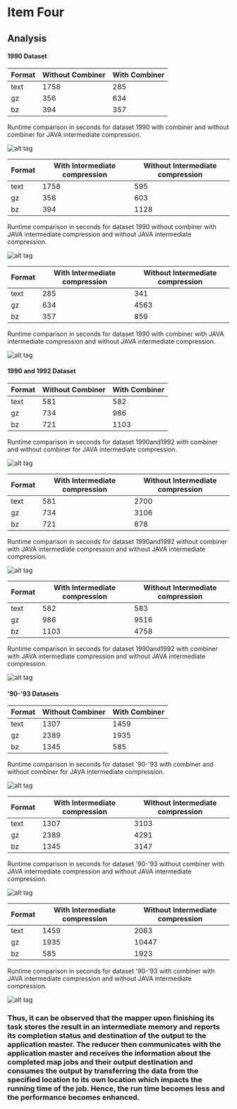 # Item Four

## Analysis

#### 1990 Dataset

| Format | Without Combiner | With Combiner |
|--------|------------------|---------------|
| text   | 1758             | 285           |
| gz     | 356              | 634           |
| bz     | 394              | 357           |

Runtime comparison in seconds for dataset 1990 with combiner and without combiner for JAVA intermediate compression.

![alt tag](https://github.com/SatishSivakumar/image/blob/master/w7i4.jpg)

| Format | With Intermediate compression | Without Intermediate compression |
|--------|-------------------------------|----------------------------------|
| text   | 1758                          | 595                              |
| gz     | 356                           | 603                              |
| bz     | 394                           | 1128                             |

Runtime comparison in seconds for dataset 1990 without combiner with JAVA intermediate compression and without JAVA intermediate compression.

![alt tag](https://github.com/SatishSivakumar/image/blob/master/w7i4.1.jpg)

| Format | With Intermediate compression | Without Intermediate compression |
|--------|-------------------------------|----------------------------------|
| text   | 285                           | 341                              |
| gz     | 634                           | 4563                             |
| bz     | 357                           | 859                              |

Runtime comparison in seconds for dataset 1990 with combiner with JAVA intermediate compression and without JAVA intermediate compression.

![alt tag](https://github.com/SatishSivakumar/image/blob/master/w7i4.2.jpg)

#### 1990 and 1992 Dataset

| Format | Without Combiner | With Combiner |
|--------|------------------|---------------|
| text   | 581              | 582           |
| gz     | 734              | 986           |
| bz     | 721              | 1103          |

Runtime comparison in seconds for dataset 1990and1992 with combiner and without combiner for JAVA intermediate compression.

![alt tag](https://github.com/SatishSivakumar/image/blob/master/w7i4.3.jpg)

| Format | With Intermediate compression | Without Intermediate compression |
|--------|-------------------------------|----------------------------------|
| text   | 581                           | 2700                             |
| gz     | 734                           | 3106                             |
| bz     | 721                           | 678                              |

Runtime comparison in seconds for dataset 1990and1992 without combiner with JAVA intermediate compression and without JAVA intermediate compression.

![alt tag](https://github.com/SatishSivakumar/image/blob/master/w7i4.4.jpg)

| Format | With Intermediate compression | Without Intermediate compression |
|--------|-------------------------------|----------------------------------|
| text   | 582                           | 583                              |
| gz     | 986                           | 9516                             |
| bz     | 1103                          | 4758                             |

Runtime comparison in seconds for dataset 1990and1992 with combiner with JAVA intermediate compression and without JAVA intermediate compression.

![alt tag](https://github.com/SatishSivakumar/image/blob/master/w7i4.5.jpg)

#### '90-'93 Datasets

| Format | Without Combiner | With Combiner |
|--------|------------------|---------------|
| text   | 1307             | 1459          |
| gz     | 2389             | 1935          |
| bz     | 1345             | 585           |

Runtime comparison in seconds for dataset '90-'93 with combiner and without combiner for JAVA intermediate compression.

![alt tag](https://github.com/SatishSivakumar/image/blob/master/w7i4.6.jpg)

| Format | With Intermediate compression | Without Intermediate compression |
|--------|-------------------------------|----------------------------------|
| text   | 1307                          | 3103                             |
| gz     | 2389                          | 4291                             |
| bz     | 1345                          | 3147                             |


Runtime comparison in seconds for dataset '90-'93 without combiner with JAVA intermediate compression and without JAVA intermediate compression.

![alt tag](https://github.com/SatishSivakumar/image/blob/master/w7i4.7.jpg)

| Format | With Intermediate compression | Without Intermediate compression |
|--------|-------------------------------|----------------------------------|
| text   | 1459                          | 2063                             |
| gz     | 1935                          | 10447                            |
| bz     | 585                           | 1923                             |

Runtime comparison in seconds for dataset '90-'93 with combiner with JAVA intermediate compression and without JAVA intermediate compression.


![alt tag](https://github.com/SatishSivakumar/image/blob/master/w7i4.8.jpg)

### Thus, it can be observed that the mapper upon finishing its task stores the result in an intermediate memory and reports its completion status and destination of the output to the application master. The reducer then communicates with the application master and receives the information about the completed map jobs and their output destination and consumes the output by transferring the data from the specified location to its own location which impacts the running time of the job. Hence, the run time becomes less and the performance becomes enhanced.

